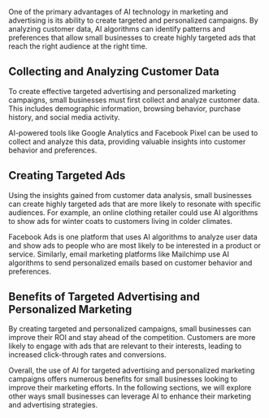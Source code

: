 

One of the primary advantages of AI technology in marketing and advertising is its ability to create targeted and personalized campaigns. By analyzing customer data, AI algorithms can identify patterns and preferences that allow small businesses to create highly targeted ads that reach the right audience at the right time.

Collecting and Analyzing Customer Data
--------------------------------------

To create effective targeted advertising and personalized marketing campaigns, small businesses must first collect and analyze customer data. This includes demographic information, browsing behavior, purchase history, and social media activity.

AI-powered tools like Google Analytics and Facebook Pixel can be used to collect and analyze this data, providing valuable insights into customer behavior and preferences.

Creating Targeted Ads
---------------------

Using the insights gained from customer data analysis, small businesses can create highly targeted ads that are more likely to resonate with specific audiences. For example, an online clothing retailer could use AI algorithms to show ads for winter coats to customers living in colder climates.

Facebook Ads is one platform that uses AI algorithms to analyze user data and show ads to people who are most likely to be interested in a product or service. Similarly, email marketing platforms like Mailchimp use AI algorithms to send personalized emails based on customer behavior and preferences.

Benefits of Targeted Advertising and Personalized Marketing
-----------------------------------------------------------

By creating targeted and personalized campaigns, small businesses can improve their ROI and stay ahead of the competition. Customers are more likely to engage with ads that are relevant to their interests, leading to increased click-through rates and conversions.

Overall, the use of AI for targeted advertising and personalized marketing campaigns offers numerous benefits for small businesses looking to improve their marketing efforts. In the following sections, we will explore other ways small businesses can leverage AI to enhance their marketing and advertising strategies.
